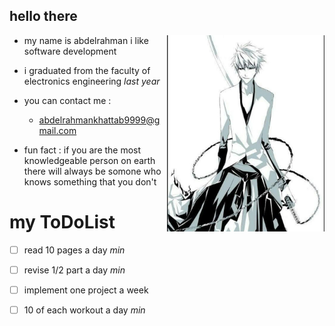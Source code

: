 ## hello there

<img align='right' src="https://github.com/abood-eg/abood-eg/blob/master/images/ichigo.jpg" width='50%' >

- my name is abdelrahman i like software development
 

- i graduated from the faculty of electronics engineering *last year*

- you can contact me :
     - abdelrahmankhattab9999@gmail.com

- fun fact : if you are the most knowledgeable person on earth there will always be somone who knows something that you don't

# my ToDoList

- [ ] read 10 pages a day *min*
- [ ] revise 1/2 part a day *min*
- [ ] implement one project a week 
- [ ] 10 of each workout a day *min*


